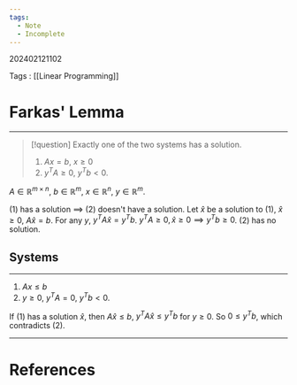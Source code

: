```yaml
---
tags:
  - Note
  - Incomplete
---
```

202402121102

Tags : [[Linear Programming]]
# Farkas' Lemma
---

> [!question] Exactly one of the two systems has a solution.
> 1. $Ax=b$, $x\geq 0$
> 2. $y^{T}A\geq 0$, $y^{T}b<0$.

$A\in\mathbb{R}^{m\times n}$, $b\in\mathbb{R}^{m}$, $x \in\mathbb{R}^{n}$, $y\in\mathbb{R}^{m}$.

(1) has a solution $\implies$ (2) doesn't have a solution.
Let $\hat{x}$ be a solution to (1), $\hat{x}\geq 0$, $A \hat{x}=b$.
For any $y$, $y^{T}A\hat{x}=y^{T}b$.
$y^{T}A\geq 0, \hat{x}\geq 0\implies y^{T}b\geq 0$.
(2) has no solution.

## Systems
---
1. $Ax\leq b$
2. $y\geq 0$, $y^{T}A=0$, $y^{T}b<0$.

If (1) has a solution $\hat{x}$, then $A\hat{x}\leq b$, $y^{T}A\hat{x}\leq y^{T}b$ for $y\geq 0$.
So $0\leq y^{T}b$, which contradicts (2).



---
# References
